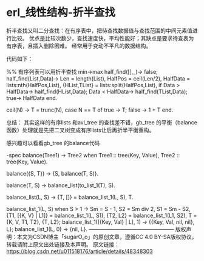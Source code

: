 # erl_线性结构-折半查找



折半查找又叫二分查找：在有序表中，把待查找数据值与查找范围的中间元素值进行比较。
优点是比较次数少，查找速度快，平均性能好；其缺点是要求待查表为有序表，且插入删除困难。
经常用于变动不平凡的数据结构。

代码如下：

%% 有序列表可以用折半查找 min->max
half_find([],_)->
 false;
half_find(List,Data)->
 Len = length(List),
 HalfPos = ceil(Len/2),
 HalfData = lists:nth(HalfPos,List),
 {HList,TList} = lists:split(HalfPos,List),
 if Data > HalfData->
   half_find(HList,Data);
  Data < HalfData->
   half_find(TList,Data);
  true->
   HalfData
 end.

ceil(N) ->
 T = trunc(N),
 case N == T of
  true -> T;
  false -> 1 + T
 end.

总结：
其实这样的有序lists 和avl_tree 的查找差不错，gb_tree 的平衡（balance函数）处理就是先把二叉树变成有序lists让后再折半平衡重构。

感兴趣可以看看gb_tree 的balance代码

-spec balance(Tree1) -> Tree2 when
      Tree1 :: tree(Key, Value),
      Tree2 :: tree(Key, Value).

balance({S, T}) ->
    {S, balance(T, S)}.

balance(T, S) ->
    balance_list(to_list_1(T), S).

balance_list(L, S) ->
    {T, []} = balance_list_1(L, S),
    T.

balance_list_1(L, S) when S > 1 ->
    Sm = S - 1,
    S2 = Sm div 2,
    S1 = Sm - S2,
    {T1, [{K, V} | L1]} = balance_list_1(L, S1),
    {T2, L2} = balance_list_1(L1, S2),
    T = {K, V, T1, T2},
    {T, L2};
balance_list_1([{Key, Val} | L], 1) ->
    {{Key, Val, nil, nil}, L};
balance_list_1(L, 0) ->
    {nil, L}.
————————————————
版权声明：本文为CSDN博主「sugarO_o」的原创文章，遵循CC 4.0 BY-SA版权协议，转载请附上原文出处链接及本声明。
原文链接：https://blog.csdn.net/u011518176/article/details/48348303